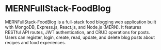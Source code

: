 # MERNFullStack-FoodBlog
MERNFullStack-FoodBlog is a full-stack food blogging web application built with MongoDB, Express.js, React.js, and Node.js (MERN). It features RESTful API routes, JWT authentication, and CRUD operations for posts. Users can register, login, create, read, update, and delete blog posts about recipes and food experiences.
